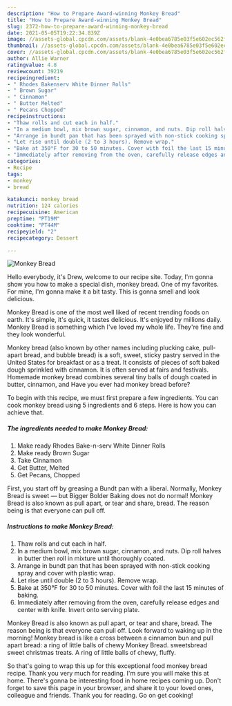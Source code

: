 ```yaml
---
description: "How to Prepare Award-winning Monkey Bread"
title: "How to Prepare Award-winning Monkey Bread"
slug: 2372-how-to-prepare-award-winning-monkey-bread
date: 2021-05-05T19:22:34.839Z
image: //assets-global.cpcdn.com/assets/blank-4e0bea6785e03f5e602ec562f230caae08da540cada707380b4fe1bbebba43da.png
thumbnail: //assets-global.cpcdn.com/assets/blank-4e0bea6785e03f5e602ec562f230caae08da540cada707380b4fe1bbebba43da.png
cover: //assets-global.cpcdn.com/assets/blank-4e0bea6785e03f5e602ec562f230caae08da540cada707380b4fe1bbebba43da.png
author: Allie Warner
ratingvalue: 4.8
reviewcount: 39219
recipeingredient:
- " Rhodes Bakenserv White Dinner Rolls"
- " Brown Sugar"
- " Cinnamon"
- " Butter Melted"
- " Pecans Chopped"
recipeinstructions:
- "Thaw rolls and cut each in half."
- "In a medium bowl, mix brown sugar, cinnamon, and nuts. Dip roll halves in butter then roll in mixture until thoroughly coated."
- "Arrange in bundt pan that has been sprayed with non-stick cooking spray and cover with plastic wrap."
- "Let rise until double (2 to 3 hours). Remove wrap."
- "Bake at 350°F for 30 to 50 minutes. Cover with foil the last 15 minutes of baking."
- "Immediately after removing from the oven, carefully release edges and center with knife. Invert onto serving plate."
categories:
- Recipe
tags:
- monkey
- bread

katakunci: monkey bread 
nutrition: 124 calories
recipecuisine: American
preptime: "PT19M"
cooktime: "PT44M"
recipeyield: "2"
recipecategory: Dessert

---
```



![Monkey Bread](//assets-global.cpcdn.com/assets/blank-4e0bea6785e03f5e602ec562f230caae08da540cada707380b4fe1bbebba43da.png)

Hello everybody, it's Drew, welcome to our recipe site. Today, I'm gonna show you how to make a special dish, monkey bread. One of my favorites. For mine, I'm gonna make it a bit tasty. This is gonna smell and look delicious.

Monkey Bread is one of the most well liked of recent trending foods on earth. It's simple, it's quick, it tastes delicious. It's enjoyed by millions daily. Monkey Bread is something which I've loved my whole life. They're fine and they look wonderful.

Monkey bread (also known by other names including plucking cake, pull-apart bread, and bubble bread) is a soft, sweet, sticky pastry served in the United States for breakfast or as a treat. It consists of pieces of soft baked dough sprinkled with cinnamon. It is often served at fairs and festivals. Homemade monkey bread combines several tiny balls of dough coated in butter, cinnamon, and Have you ever had monkey bread before?


To begin with this recipe, we must first prepare a few ingredients. You can cook monkey bread using 5 ingredients and 6 steps. Here is how you can achieve that.

<!--inarticleads1-->

##### The ingredients needed to make Monkey Bread:

1. Make ready  Rhodes Bake-n-serv White Dinner Rolls
1. Make ready  Brown Sugar
1. Take  Cinnamon
1. Get  Butter, Melted
1. Get  Pecans, Chopped


First, you start off by greasing a Bundt pan with a liberal. Normally, Monkey Bread is sweet — but Bigger Bolder Baking does not do normal! Monkey Bread is also known as pull apart, or tear and share, bread. The reason being is that everyone can pull off. 

<!--inarticleads2-->

##### Instructions to make Monkey Bread:

1. Thaw rolls and cut each in half.
1. In a medium bowl, mix brown sugar, cinnamon, and nuts. Dip roll halves in butter then roll in mixture until thoroughly coated.
1. Arrange in bundt pan that has been sprayed with non-stick cooking spray and cover with plastic wrap.
1. Let rise until double (2 to 3 hours). Remove wrap.
1. Bake at 350°F for 30 to 50 minutes. Cover with foil the last 15 minutes of baking.
1. Immediately after removing from the oven, carefully release edges and center with knife. Invert onto serving plate.


Monkey Bread is also known as pull apart, or tear and share, bread. The reason being is that everyone can pull off. Look forward to waking up in the morning! Monkey bread is like a cross between a cinnamon bun and pull apart bread: a ring of little balls of chewy Monkey Bread. sweetsbread sweet christmas treats. A ring of little balls of chewy, fluffy. 

So that's going to wrap this up for this exceptional food monkey bread recipe. Thank you very much for reading. I'm sure you will make this at home. There's gonna be interesting food in home recipes coming up. Don't forget to save this page in your browser, and share it to your loved ones, colleague and friends. Thank you for reading. Go on get cooking!
